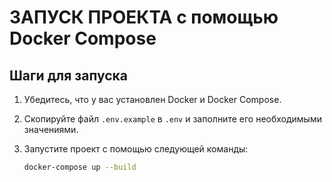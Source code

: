 # ЗАПУСК ПРОЕКТА с помощью Docker Compose

## Шаги для запуска

1. Убедитесь, что у вас установлен Docker и Docker Compose.
2. Скопируйте файл `.env.example` в `.env` и заполните его необходимыми значениями.
3. Запустите проект с помощью следующей команды:

   ```bash
   docker-compose up --build
